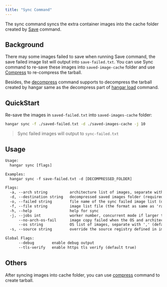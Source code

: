 ```yaml
---
title: "Sync Command"
---
```


The sync command syncs the extra container images into the cache folder created by [Save](../save/save) command.

## Background

There may some images failed to save when running Save command, the save failed image list will output into `save-failed.txt`. You can use Sync command to re-save these images into `saved-image-cache` folder and use [Compress](compress) to re-compress the tarball.

Besides, the [decompress](decompress) command supports to decompress the tarball created by hangar same as the decompress part of [hangar load](../load/load) command.

## QuickStart

Re-save the images in `saved-failed.txt` into `saved-images-cache` folder:

```sh
hangar sync -f ./saved-failed.txt -d ./saved-images-cache -j 10
```

> Sync failed images will output to `sync-failed.txt`

## Usage

```txt
Usage:
  hangar sync [flags]

Examples:
  hangar sync -f save-failed.txt -d [DECOMPRESSED_FOLDER]

Flags:
  -a, --arch string          architecture list of images, separate with ',' (default "amd64,arm64")
  -d, --destination string   decompressed saved images folder (required)
  -o, --failed string        file name of the sync failed image list (default "sync-failed.txt")
  -f, --file string          image list file (the format as same as 'rancher-images.txt') (required)
  -h, --help                 help for sync
  -j, --jobs int             worker number, concurrent mode if larger than 1, max 20 (default 1)
      --no-arch-os-fail      image copy failed when the OS and architecture of the image are not supported
      --os string            OS list of images, separate with ',' (default "linux,windows")
  -s, --source string        override the source registry defined in image list

Global Flags:
      --debug        enable debug output
      --tls-verify   enable https tls verify (default true)
```

## Others

After syncing images into cache folder, you can use [compress](compress) command to create tarball.
